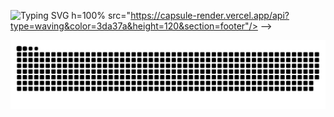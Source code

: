 <!--
- 🔭 I’m currently working on ...
- 🌱 I’m currently learning ...
- 👯 I’m looking to collaborate on ...
- 🤔 I’m looking for help with ...
- 💬 Ask me about ...
- 📫 How to reach me: ...
- 😄 Pronouns: ...
- ⚡ Fun fact: ...
-->

<!-- [![Ibrahim's github stats](https://github-readme-stats.vercel.app/api?username=ibrahimqarayev)](https://github.com/ibrahimqarayev/github-readme-stats) -->
<!-- [![Top Langs](https://github-readme-stats.vercel.app/api/top-langs/?username=ibrahimqarayev)](https://github.com/ibrahimqarayev/github-readme-stats) -->

<!-- ![Snake animation](https://github.com/ibrahimqarayev/ibrahimqarayev/blob/output/github-contribution-grid-snake.svg) -->
<!-- <a href="#">
  <img width=100% src="https://capsule-render.vercel.app/api?type=waving&color=3da37a&height=120&section=header"/>
</a> -->

![Typing SVG](https://readme-typing-svg.herokuapp.com/?color=3da37a&size=35&center=true&vCenter=true&width=1000&lines=Hi,+I'm+Ibrahim;I'm+from+Azerbaijan;I'm+a+Junior+Java+Developer;Be+Welcome!+ツ)
h=100% src="https://capsule-render.vercel.app/api?type=waving&color=3da37a&height=120&section=footer"/>
</a> -->

![Snake animation](https://github.com/JeffersonRPM/JeffersonRPM/blob/output/github-contribution-grid-snake.svg)
